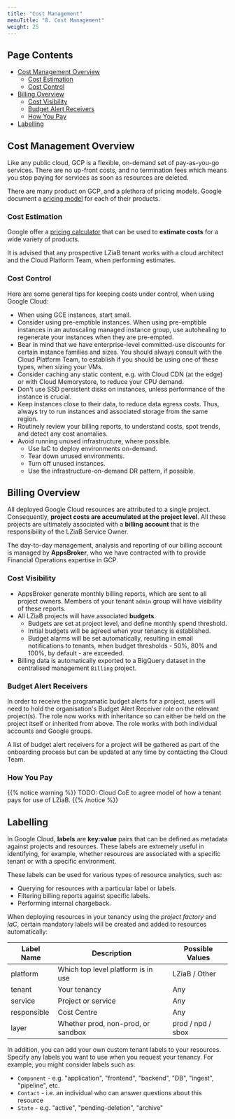 ```yaml
---
title: "Cost Management"
menuTitle: "8. Cost Management"
weight: 25
---
```


## Page Contents

- [Cost Management Overview](#cost-management-overview)
  - [Cost Estimation](#cost-estimation)
  - [Cost Control](#cost-control)
- [Billing Overview](#billing-overview)
  - [Cost Visibility](#cost-visibility)
  - [Budget Alert Receivers](#budget-alert-receivers)
  - [How You Pay](#how-you-pay)
- [Labelling](#labelling)

## Cost Management Overview

Like any public cloud, GCP is a flexible, on-demand set of pay-as-you-go services. There are no up-front costs, and no termination fees which means you stop paying for services as soon as resources are deleted.

There are many product on GCP, and a plethora of pricing models.  Google document a [pricing model](https://cloud.google.com/pricing/list) for each of their products.

### Cost Estimation

Google offer a [pricing calculator](https://cloud.google.com/products/calculator/) that can be used to **estimate costs** for a wide variety of products.

It is advised that any prospective LZiaB tenant works with a cloud architect and the Cloud Platform Team, when performing estimates.

### Cost Control

Here are some general tips for keeping costs under control, when using Google Cloud:

- When using GCE instances, start small.
- Consider using pre-emptible instances. When using pre-emptible instances in an autoscaling managed instance group, use autohealing to regenerate your instances when they are pre-empted.
- Bear in mind that we have enterprise-level committed-use discounts for certain instance families and sizes. You should always consult with the Cloud Platform Team, to establish if you should be using one of these types, when sizing your VMs.
- Consider caching any static content, e.g. with Cloud CDN (at the edge) or with Cloud Memorystore, to reduce your CPU demand.
- Don't use SSD persistent disks on instances, unless performance of the instance is crucial.
- Keep instances close to their data, to reduce data egress costs. Thus, always try to run instances and associated storage from the same region.
- Routinely review your billing reports, to understand costs, spot trends, and detect any cost anomalies.
- Avoid running unused infrastructure, where possible.
  - Use IaC to deploy environments on-demand.
  - Tear down unused environments.
  - Turn off unused instances.
  - Use the infrastructure-on-demand DR pattern, if possible.

## Billing Overview

All deployed Google Cloud resources are attributed to a single project. Consequently, **project costs are accumulated at the project level**. All these projects are ultimately associated with a **billing account** that is the responsibility of the LZiaB Service Owner.

The day-to-day management, analysis and reporting of our billing account is managed by **AppsBroker**, who we have contracted with to provide Financial Operations expertise in GCP. 

### Cost Visibility

- AppsBroker generate monthly billing reports, which are sent to all project owners. Members of your tenant `admin` group will have visibility of these reports.
- All LZiaB projects will have associated **budgets**. 
  - Budgets are set at project level, and define monthly spend threshold.  
  - Initial budgets will be agreed when your tenancy is established.  
  - Budget alarms will be set automatically, resulting in email notifications to tenants, when budget thresholds - 50%, 80% and 100%, by default - are exceeded. 
- Billing data is automatically exported to a BigQuery dataset in the centralised management `Billing` project.

### Budget Alert Receivers

In order to receive the programatic budget alerts for a project, users will need to hold the organisation's Budget Alert Receiver role on the relevant project(s). The role now works with inheritance so can either be held on the project itself or inherited from above. The role works with both individual accounts and Google groups.

A list of budget alert receivers for a project will be gathered as part of the onboarding process but can be updated at any time by contacting the Cloud Team.

### How You Pay

{{% notice warning %}}
TODO: Cloud CoE to agree model of how a tenant pays for use of LZiaB.
{{% /notice %}}

## Labelling

In Google Cloud, **labels** are **key:value** pairs that can be defined as metadata against projects and resources. These labels are extremely useful in identifying, for example, whether resources are associated with a specific tenant or with a specific environment.

These labels can be used for various types of resource analytics, such as:

- Querying for resources with a particular label or labels.
- Filtering billing reports against specific labels.
- Performing internal chargeback.

When deploying resources in your tenancy using the _project factory_ and _IaC_, certain mandatory labels will be created and added to resources automatically:

|Label Name|Description|Possible Values|
|----------|-----------|---------------|
|platform|Which top level platform is in use|LZiaB / Other|
|tenant|Your tenancy|Any|
|service|Project or service|Any|
|responsible|Cost Centre|Any|
|layer|Whether prod, non-prod, or sandbox|prod / npd / sbox|

In addition, you can add your own custom tenant labels to your resources. Specify any labels you want to use when you request your tenancy.  For example, you might consider labels such as:

- `Component` - e.g. "application", "frontend", "backend", "DB", "ingest", "pipeline", etc.
- `Contact` - i.e. an individual who can answer questions about this resource
- `State` - e.g. "active", "pending-deletion", "archive"
